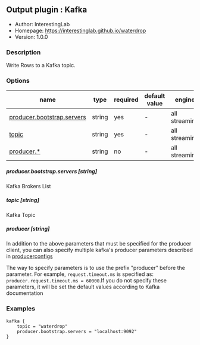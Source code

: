 ## Output plugin : Kafka

* Author: InterestingLab
* Homepage: https://interestinglab.github.io/waterdrop
* Version: 1.0.0

### Description

Write Rows to a Kafka topic.

### Options

| name | type | required | default value | engine |
| --- | --- | --- | --- | --- |
| [producer.bootstrap.servers](#producerbootstrapservers-string) | string | yes | - | all streaming |
| [topic](#topic-string) | string | yes | - | all streaming |
| [producer.*](#producer-string) | string | no | - | all streaming |

##### producer.bootstrap.servers [string]

Kafka Brokers List

##### topic [string]

Kafka Topic

##### producer [string]

In addition to the above parameters that must be specified for the producer client, you can also specify multiple kafka's producer parameters described in [producerconfigs](http://kafka.apache.org/10/documentation.html#producerconfigs)

The way to specify parameters is to use the prefix "producer" before the parameter. For example, `request.timeout.ms` is specified as: `producer.request.timeout.ms = 60000`.If you do not specify these parameters, it will be set the default values according to Kafka documentation


### Examples

```
kafka {
    topic = "waterdrop"
    producer.bootstrap.servers = "localhost:9092"
}
```
